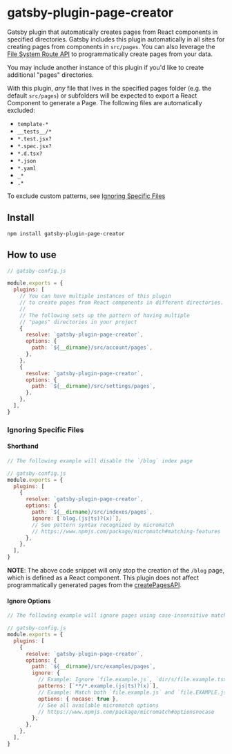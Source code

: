 # gatsby-plugin-page-creator

Gatsby plugin that automatically creates pages from React components in specified directories. Gatsby
includes this plugin automatically in all sites for creating pages from components in `src/pages`. You can also leverage the [File System Route API](#TODO) to programmatically create pages from your data.

You may include another instance of this plugin if you'd like to create additional "pages" directories.

With this plugin, _any_ file that lives in the specified pages folder (e.g. the default `src/pages`) or subfolders will be expected to export a React Component to generate a Page. The following files are automatically excluded:

- `template-*`
- `__tests__/*`
- `*.test.jsx?`
- `*.spec.jsx?`
- `*.d.tsx?`
- `*.json`
- `*.yaml`
- `_*`
- `.*`

To exclude custom patterns, see [Ignoring Specific Files](#ignoring-specific-files)

## Install

`npm install gatsby-plugin-page-creator`

## How to use

```javascript
// gatsby-config.js

module.exports = {
  plugins: [
    // You can have multiple instances of this plugin
    // to create pages from React components in different directories.
    //
    // The following sets up the pattern of having multiple
    // "pages" directories in your project
    {
      resolve: `gatsby-plugin-page-creator`,
      options: {
        path: `${__dirname}/src/account/pages`,
      },
    },
    {
      resolve: `gatsby-plugin-page-creator`,
      options: {
        path: `${__dirname}/src/settings/pages`,
      },
    },
  ],
}
```

### Ignoring Specific Files

#### Shorthand

```javascript
// The following example will disable the `/blog` index page

// gatsby-config.js
module.exports = {
  plugins: [
    {
      resolve: `gatsby-plugin-page-creator`,
      options: {
        path: `${__dirname}/src/indexes/pages`,
        ignore: [`blog.(js|ts)?(x)`],
        // See pattern syntax recognized by micromatch
        // https://www.npmjs.com/package/micromatch#matching-features
      },
    },
  ],
}
```

**NOTE**: The above code snippet will only stop the creation of the `/blog` page, which is defined as a React component.
This plugin does not affect programmatically generated pages from the [createPagesAPI](https://www.gatsbyjs.org/docs/node-apis/#createPages).

#### Ignore Options

```javascript
// The following example will ignore pages using case-insensitive matching

// gatsby-config.js
module.exports = {
  plugins: [
    {
      resolve: `gatsby-plugin-page-creator`,
      options: {
        path: `${__dirname}/src/examples/pages`,
        ignore: {
          // Example: Ignore `file.example.js`, `dir/s/file.example.tsx`
          patterns: [`**/*.example.(js|ts)?(x)`],
          // Example: Match both `file.example.js` and `file.EXAMPLE.js`
          options: { nocase: true },
          // See all available micromatch options
          // https://www.npmjs.com/package/micromatch#optionsnocase
        },
      },
    },
  ],
}
```
